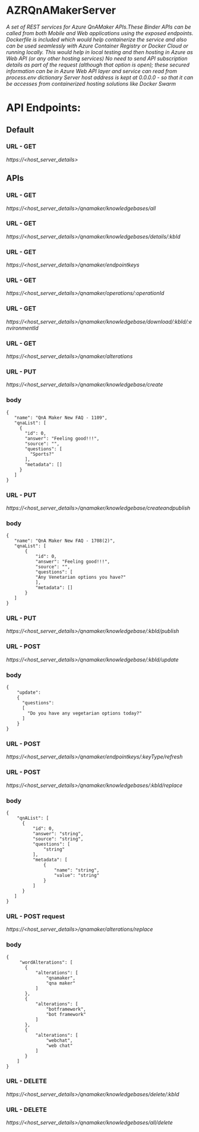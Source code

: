 # AZRQnAMakerServer
*A set of REST services for Azure QnAMaker APIs.These Binder APIs can be called from both Mobile and Web applications using the exposed endpoints.
Dockerfile is included which would help containerize the service and also can be used seamlessly with Azure Container Registry or Docker Cloud or running locally. This would help in local testing and then hosting in Azure as Web API (or any other hosting services)
No need to send API subscription details as part of the request (although that option is open); these secured information can be in Azure Web API layer and service can read from process.env dictionary
Server host address is kept at 0.0.0.0 - so that it can be accesses from containerized hosting solutions like Docker Swarm*

# API Endpoints:
## Default

### URL - GET
*https://<host_server_details>*

## APIs

### URL - GET
*https://<host_server_details>/qnamaker/knowledgebases/all*

### URL - GET
*https://<host_server_details>/qnamaker/knowledgebases/details/:kbId*

### URL - GET
*https://<host_server_details>/qnamaker/endpointkeys*

### URL - GET
*https://<host_server_details>/qnamaker/operations/:operationId*

### URL - GET
*https://<host_server_details>/qnamaker/knowledgebase/download/:kbId/:environmentId*

### URL - GET
*https://<host_server_details>/qnamaker/alterations*

### URL - PUT
*https://<host_server_details>/qnamaker/knowledgebase/create*

 ### body

    {
       "name": "QnA Maker New FAQ - 1109",
       "qnaList": [
         {
           "id": 0,
           "answer": "Feeling good!!!",
           "source": "",
           "questions": [
             "Sports?"
           ],
           "metadata": []
         }
       ]
    }

### URL - PUT
*https://<host_server_details>/qnamaker/knowledgebase/createandpublish*

 ### body

    {
       "name": "QnA Maker New FAQ - 1708(2)",
       "qnaList": [
           {
               "id": 0,
               "answer": "Feeling good!!!",
               "source": "",
               "questions": [
               "Any Venetarian options you have?"
               ],
               "metadata": []
           }
       ]
    }

### URL - PUT
*https://<host_server_details>/qnamaker/knowledgebase/:kbId/publish*

### URL - POST
*https://<host_server_details>/qnamaker/knowledgebase/:kbId/update*

 ### body

    {
        "update":
        {
          "questions":
          [
            "Do you have any vegetarian options today?"
          ]
        }
    }

### URL - POST
*https://<host_server_details>/qnamaker/endpointkeys/:keyType/refresh*

### URL - POST
*https://<host_server_details>/qnamaker/knowledgebases/:kbId/replace*

 ### body

    {
        "qnAList": [
          {
              "id": 0,
              "answer": "string",
              "source": "string",
              "questions": [
                  "string"
              ],
              "metadata": [
                  {
                      "name": "string",
                      "value": "string"
                  }
              ]
          }
       ]
    }

### URL - POST request
*https://<host_server_details>/qnamaker/alterations/replace*

### body

    {
         "wordAlterations": [
           {
               "alterations": [
                   "qnamaker",
                   "qna maker"
               ]
           },
           {
               "alterations": [
                   "botframework",
                   "bot framework"
               ]
           },
           {
               "alterations": [
                   "webchat",
                   "web chat"
               ]
           }
        ]
    }

### URL - DELETE
*https://<host_server_details>/qnamaker/knowledgebases/delete/:kbId*

### URL - DELETE
*https://<host_server_details>/qnamaker/knowledgebases/all/delete*
